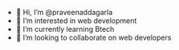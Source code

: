- 👋 Hi, I’m @praveenaddagarla
- 👀 I’m interested in web development
- 🌱 I’m currently learning Btech
- 💞️ I’m looking to collaborate on web developers

<!---
praveenaddagarla/praveenaddagarla is a ✨ special ✨ repository because its `README.md` (this file) appears on your GitHub profile.
You can click the Preview link to take a look at your changes.
--->
